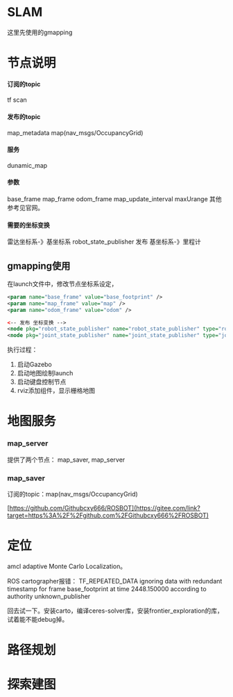 
# SLAM

这里先使用的gmapping

# 节点说明

#### 订阅的topic
tf
scan
#### 发布的topic
map_metadata
map(nav_msgs/OccupancyGrid)
#### 服务
dunamic_map
#### 参数
base_frame
map_frame
odom_frame
map_update_interval
maxUrange
其他参考见官网。

#### 需要的坐标变换
雷达坐标系-》基坐标系
	robot_state_publisher 发布
基坐标系-》里程计

## gmapping使用

在launch文件中，修改节点坐标系设定，
```xml
<param name="base_frame" value="base_footprint" />
<param name="map_frame" value="map" />
<param name="odom_frame" value="odom" />

<-- 发布 坐标变换 -->
<node pkg="robot_state_publisher" name="robot_state_publisher" type="robot_state_publisher" />
<node pkg="joint_state_publisher" name="joint_state_publisher" type="joint_state_publisher" />
```

执行过程：
1. 启动Gazebo
2. 启动地图绘制launch
3. 启动键盘控制节点
4. rviz添加组件，显示栅格地图



# 地图服务


### map_server

提供了两个节点： map_saver, map_server
### map_saver

订阅的topic：map(nav_msgs/OccupancyGrid)



[https://github.com/Githubcxy666/ROSBOT](https://gitee.com/link?target=https%3A%2F%2Fgithub.com%2FGithubcxy666%2FROSBOT)
# 定位

amcl adaptive Monte Carlo Localization。


ROS cartographer报错：
TF_REPEATED_DATA ignoring data with redundant timestamp for frame base_footprint at time 2448.150000 according to authority unknown_publisher

回去试一下。安装carto，编译ceres-solver库，安装frontier_exploration的库，试着能不能debug掉。


# 路径规划


# 探索建图
